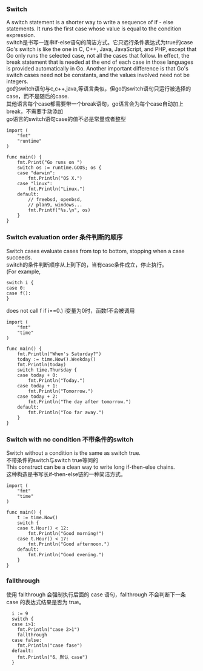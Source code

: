 ### Switch
A switch statement is a shorter way to write a sequence of if - else statements. It runs the first case whose value is equal to the condition expression.  
switch是书写一连串if-else语句的简洁方式。它只远行条件表达式为true的case  
Go's switch is like the one in C, C++, Java, JavaScript, and PHP, except that Go only runs the selected case, not all the cases that follow. In effect, the break statement that is needed at the end of each case in those languages is provided automatically in Go. Another important difference is that Go's switch cases need not be constants, and the values involved need not be integers.  
go的switch语句与c,c++,java,等语言类似，但go的switch语句只运行被选择的case，而不是随后的case.  
其他语言每个case都需要带一个break语句，go语言会为每个case自动加上break，不需要手动添加  
go语言的switch语句case的值不必是常量或者整型
```golang
import (
	"fmt"
	"runtime"
)

func main() {
	fmt.Print("Go runs on ")
	switch os := runtime.GOOS; os {
	case "darwin":
		fmt.Println("OS X.")
	case "linux":
		fmt.Println("Linux.")
	default:
		// freebsd, openbsd,
		// plan9, windows...
		fmt.Printf("%s.\n", os)
	}
}
```

### Switch evaluation order 条件判断的顺序
Switch cases evaluate cases from top to bottom, stopping when a case succeeds.  
switch的条件判断顺序从上到下的，当有case条件成立，停止执行。  
(For example,  
```golang
switch i {
case 0:
case f():
}
```
does not call f if i==0.)
i变量为0时，函数f不会被调用
```golang
import (
	"fmt"
	"time"
)

func main() {
	fmt.Println("When's Saturday?")
	today := time.Now().Weekday()
	fmt.Println(today)
	switch time.Thursday {
	case today + 0:
		fmt.Println("Today.")
	case today + 1:
		fmt.Println("Tomorrow.")
	case today + 2:
		fmt.Println("The day after tomorrow.")
	default:
		fmt.Println("Too far away.")
	}
}
```

### Switch with no condition 不带条件的switch
Switch without a condition is the same as switch true.  
不带条件的switch与switch true等同的  
This construct can be a clean way to write long if-then-else chains.  
这种构造是书写长if-then-else链的一种简洁方式。
```golang
import (
	"fmt"
	"time"
)

func main() {
	t := time.Now()
	switch {
	case t.Hour() < 12:
		fmt.Println("Good morning!")
	case t.Hour() < 17:
		fmt.Println("Good afternoon.")
	default:
		fmt.Println("Good evening.")
	}
}
```

### fallthrough
使用 fallthrough 会强制执行后面的 case 语句，fallthrough 不会判断下一条 case 的表达式结果是否为 true。
```golang
  i := 9
  switch {
  case i>1:
    fmt.Println("case 2>1")
    fallthrough
  case false:
    fmt.Println("case fase")
  default:
    fmt.Println("6、默认 case")
  }
```
